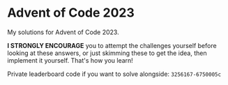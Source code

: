 # Advent of Code 2023
My solutions for Advent of Code 2023.

**I STRONGLY ENCOURAGE** you to attempt the challenges yourself before looking at these answers, or just skimming these to get the idea, then implement it yourself.
That's how you learn!

Private leaderboard code if you want to solve alongside: `3256167-6750005c`